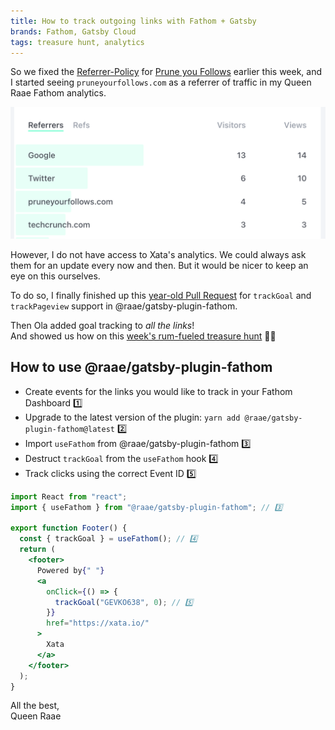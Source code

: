 ```yaml
---
title: How to track outgoing links with Fathom + Gatsby
brands: Fathom, Gatsby Cloud
tags: treasure hunt, analytics
---
```


So we fixed the [Referrer-Policy](/posts/2023-01-05-referrer-policy/) for [Prune you Follows](https://pruneyourfollows.com) earlier this week, and I started seeing `pruneyourfollows.com` as a referrer of traffic in my Queen Raae Fathom analytics.

[![Traffic coming from Google, Twitter, pruneyourfollows.com, techcrunch.com](./referrer-traffic.png)](https://app.usefathom.com/share/difbaeot/queen.raae.codes)

However, I do not have access to Xata's analytics. We could always ask them for an update every now and then. But it would be nicer to keep an eye on this ourselves.

To do so, I finally finished up this [year-old Pull Request](https://github.com/queen-raae/gatsby-plugin-fathom/issues/2) for `trackGoal` and `trackPageview` support in @raae/gatsby-plugin-fathom.

Then Ola added goal tracking to _all the links_!\
And showed us how on this [week's rum-fueled treasure hunt](https://youtu.be/SftxLYjW_ZQ) 🏴‍☠️

## How to use @raae/gatsby-plugin-fathom

- Create events for the links you would like to track in your Fathom Dashboard 1️⃣
- Upgrade to the latest version of the plugin: `yarn add @raae/gatsby-plugin-fathom@latest` 2️⃣
- Import `useFathom` from @raae/gatsby-plugin-fathom 3️⃣
- Destruct `trackGoal` from the `useFathom` hook 4️⃣
- Track clicks using the correct Event ID 5️⃣

```jsx
import React from "react";
import { useFathom } from "@raae/gatsby-plugin-fathom"; // 3️⃣

export function Footer() {
  const { trackGoal } = useFathom(); // 4️⃣
  return (
    <footer>
      Powered by{" "}
      <a
        onClick={() => {
          trackGoal("GEVKO638", 0); // 5️⃣
        }}
        href="https://xata.io/"
      >
        Xata
      </a>
    </footer>
  );
}
```

All the best,\
Queen Raae
